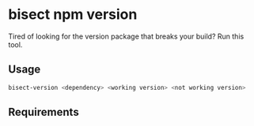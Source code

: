 # bisect npm version

Tired of looking for the version package that breaks your build? Run this tool.

## Usage

```sh
bisect-version <dependency> <working version> <not working version>
```

## Requirements
